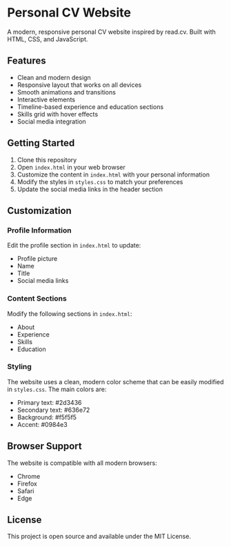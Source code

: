 # Personal CV Website

A modern, responsive personal CV website inspired by read.cv. Built with HTML, CSS, and JavaScript.

## Features

- Clean and modern design
- Responsive layout that works on all devices
- Smooth animations and transitions
- Interactive elements
- Timeline-based experience and education sections
- Skills grid with hover effects
- Social media integration

## Getting Started

1. Clone this repository
2. Open `index.html` in your web browser
3. Customize the content in `index.html` with your personal information
4. Modify the styles in `styles.css` to match your preferences
5. Update the social media links in the header section

## Customization

### Profile Information
Edit the profile section in `index.html` to update:
- Profile picture
- Name
- Title
- Social media links

### Content Sections
Modify the following sections in `index.html`:
- About
- Experience
- Skills
- Education

### Styling
The website uses a clean, modern color scheme that can be easily modified in `styles.css`. The main colors are:
- Primary text: #2d3436
- Secondary text: #636e72
- Background: #f5f5f5
- Accent: #0984e3

## Browser Support

The website is compatible with all modern browsers:
- Chrome
- Firefox
- Safari
- Edge

## License

This project is open source and available under the MIT License. 